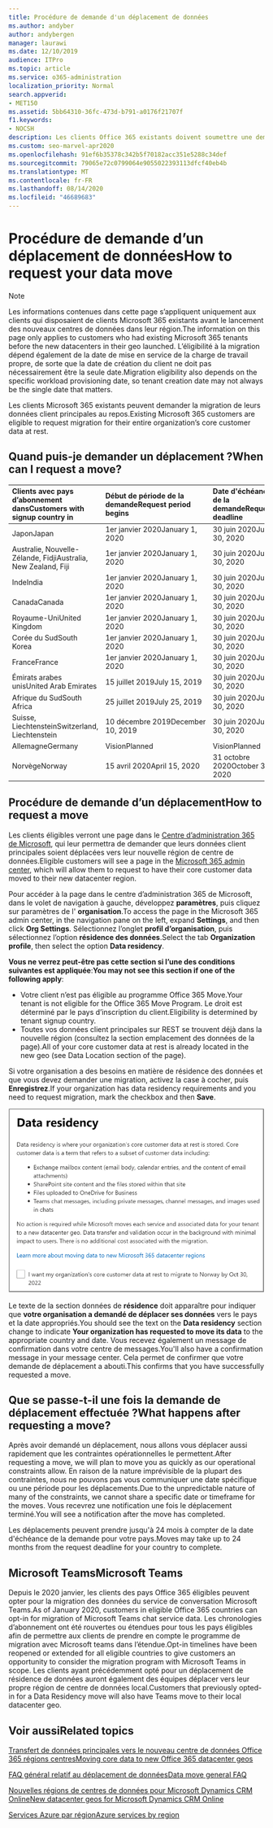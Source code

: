 ```yaml
---
title: Procédure de demande d'un déplacement de données
ms.author: andyber
author: andybergen
manager: laurawi
ms.date: 12/10/2019
audience: ITPro
ms.topic: article
ms.service: o365-administration
localization_priority: Normal
search.appverid:
- MET150
ms.assetid: 5bb64310-36fc-473d-b791-a0176f21707f
f1.keywords:
- NOCSH
description: Les clients Office 365 existants doivent soumettre une demande avant la date d’échéance de leur pays pour que leurs données Microsoft 365 services soient déplacées vers leur nouvelle région géographique.
ms.custom: seo-marvel-apr2020
ms.openlocfilehash: 91ef6b35378c342b5f70182acc351e5288c34def
ms.sourcegitcommit: 79065e72c0799064e9055022393113dfcf40eb4b
ms.translationtype: MT
ms.contentlocale: fr-FR
ms.lasthandoff: 08/14/2020
ms.locfileid: "46689683"
---
```

# <a name="how-to-request-your-data-move"></a><span data-ttu-id="0f995-103">Procédure de demande d’un déplacement de données</span><span class="sxs-lookup"><span data-stu-id="0f995-103">How to request your data move</span></span>

> [!NOTE]
> <span data-ttu-id="0f995-104">Les informations contenues dans cette page s’appliquent uniquement aux clients qui disposaient de clients Microsoft 365 existants avant le lancement des nouveaux centres de données dans leur région.</span><span class="sxs-lookup"><span data-stu-id="0f995-104">The information on this page only applies to customers who had existing Microsoft 365 tenants before the new datacenters in their geo launched.</span></span> <span data-ttu-id="0f995-105">L’éligibilité à la migration dépend également de la date de mise en service de la charge de travail propre, de sorte que la date de création du client ne doit pas nécessairement être la seule date.</span><span class="sxs-lookup"><span data-stu-id="0f995-105">Migration eligibility also depends on the specific workload provisioning date, so tenant creation date may not always be the single date that matters.</span></span>
  
<span data-ttu-id="0f995-106">Les clients Microsoft 365 existants peuvent demander la migration de leurs données client principales au repos.</span><span class="sxs-lookup"><span data-stu-id="0f995-106">Existing Microsoft 365 customers are eligible to request migration for their entire organization’s core customer data at rest.</span></span>  
  
## <a name="when-can-i-request-a-move"></a><span data-ttu-id="0f995-107">Quand puis-je demander un déplacement ?</span><span class="sxs-lookup"><span data-stu-id="0f995-107">When can I request a move?</span></span>

|<span data-ttu-id="0f995-108">**Clients avec pays d’abonnement dans**</span><span class="sxs-lookup"><span data-stu-id="0f995-108">**Customers with signup country in**</span></span>|<span data-ttu-id="0f995-109">**Début de période de la demande**</span><span class="sxs-lookup"><span data-stu-id="0f995-109">**Request period begins**</span></span>|<span data-ttu-id="0f995-110">**Date d'échéance de la demande**</span><span class="sxs-lookup"><span data-stu-id="0f995-110">**Request deadline**</span></span>|
|:-----|:-----|:-----|
|<span data-ttu-id="0f995-111">Japon</span><span class="sxs-lookup"><span data-stu-id="0f995-111">Japan</span></span>  <br/> |<span data-ttu-id="0f995-112">1er janvier 2020</span><span class="sxs-lookup"><span data-stu-id="0f995-112">January 1, 2020</span></span>  <br/> |<span data-ttu-id="0f995-113">30 juin 2020</span><span class="sxs-lookup"><span data-stu-id="0f995-113">June 30, 2020</span></span>  <br/> |
|<span data-ttu-id="0f995-114">Australie, Nouvelle-Zélande, Fidji</span><span class="sxs-lookup"><span data-stu-id="0f995-114">Australia, New Zealand, Fiji</span></span>  <br/> |<span data-ttu-id="0f995-115">1er janvier 2020</span><span class="sxs-lookup"><span data-stu-id="0f995-115">January 1, 2020</span></span>  <br/> |<span data-ttu-id="0f995-116">30 juin 2020</span><span class="sxs-lookup"><span data-stu-id="0f995-116">June 30, 2020</span></span>  <br/> |
|<span data-ttu-id="0f995-117">Inde</span><span class="sxs-lookup"><span data-stu-id="0f995-117">India</span></span>  <br/> |<span data-ttu-id="0f995-118">1er janvier 2020</span><span class="sxs-lookup"><span data-stu-id="0f995-118">January 1, 2020</span></span>  <br/> |<span data-ttu-id="0f995-119">30 juin 2020</span><span class="sxs-lookup"><span data-stu-id="0f995-119">June 30, 2020</span></span>  <br/> |
|<span data-ttu-id="0f995-120">Canada</span><span class="sxs-lookup"><span data-stu-id="0f995-120">Canada</span></span>  <br/> |<span data-ttu-id="0f995-121">1er janvier 2020</span><span class="sxs-lookup"><span data-stu-id="0f995-121">January 1, 2020</span></span>  <br/> |<span data-ttu-id="0f995-122">30 juin 2020</span><span class="sxs-lookup"><span data-stu-id="0f995-122">June 30, 2020</span></span>  <br/> |
|<span data-ttu-id="0f995-123">Royaume-Uni</span><span class="sxs-lookup"><span data-stu-id="0f995-123">United Kingdom</span></span>  <br/> |<span data-ttu-id="0f995-124">1er janvier 2020</span><span class="sxs-lookup"><span data-stu-id="0f995-124">January 1, 2020</span></span>  <br/> |<span data-ttu-id="0f995-125">30 juin 2020</span><span class="sxs-lookup"><span data-stu-id="0f995-125">June 30, 2020</span></span>  <br/> |
|<span data-ttu-id="0f995-126">Corée du Sud</span><span class="sxs-lookup"><span data-stu-id="0f995-126">South Korea</span></span>  <br/> |<span data-ttu-id="0f995-127">1er janvier 2020</span><span class="sxs-lookup"><span data-stu-id="0f995-127">January 1, 2020</span></span>  <br/> |<span data-ttu-id="0f995-128">30 juin 2020</span><span class="sxs-lookup"><span data-stu-id="0f995-128">June 30, 2020</span></span>  <br/> |
|<span data-ttu-id="0f995-129">France</span><span class="sxs-lookup"><span data-stu-id="0f995-129">France</span></span>  <br/> |<span data-ttu-id="0f995-130">1er janvier 2020</span><span class="sxs-lookup"><span data-stu-id="0f995-130">January 1, 2020</span></span>  <br/> |<span data-ttu-id="0f995-131">30 juin 2020</span><span class="sxs-lookup"><span data-stu-id="0f995-131">June 30, 2020</span></span>  <br/> |
|<span data-ttu-id="0f995-132">Émirats arabes unis</span><span class="sxs-lookup"><span data-stu-id="0f995-132">United Arab Emirates</span></span>  <br/> |<span data-ttu-id="0f995-133">15 juillet 2019</span><span class="sxs-lookup"><span data-stu-id="0f995-133">July 15, 2019</span></span>  <br/> |<span data-ttu-id="0f995-134">30 juin 2020</span><span class="sxs-lookup"><span data-stu-id="0f995-134">June 30, 2020</span></span>  <br/> |
|<span data-ttu-id="0f995-135">Afrique du Sud</span><span class="sxs-lookup"><span data-stu-id="0f995-135">South Africa</span></span>  <br/> |<span data-ttu-id="0f995-136">25 juillet 2019</span><span class="sxs-lookup"><span data-stu-id="0f995-136">July 25, 2019</span></span>  <br/> |<span data-ttu-id="0f995-137">30 juin 2020</span><span class="sxs-lookup"><span data-stu-id="0f995-137">June 30, 2020</span></span>  <br/> |
|<span data-ttu-id="0f995-138">Suisse, Liechtenstein</span><span class="sxs-lookup"><span data-stu-id="0f995-138">Switzerland, Liechtenstein</span></span>  <br/> |<span data-ttu-id="0f995-139">10 décembre 2019</span><span class="sxs-lookup"><span data-stu-id="0f995-139">December 10, 2019</span></span>  <br/> |<span data-ttu-id="0f995-140">30 juin 2020</span><span class="sxs-lookup"><span data-stu-id="0f995-140">June 30, 2020</span></span>  <br/> |
|<span data-ttu-id="0f995-141">Allemagne</span><span class="sxs-lookup"><span data-stu-id="0f995-141">Germany</span></span>  <br/> |<span data-ttu-id="0f995-142">Vision</span><span class="sxs-lookup"><span data-stu-id="0f995-142">Planned</span></span>  <br/> |<span data-ttu-id="0f995-143">Vision</span><span class="sxs-lookup"><span data-stu-id="0f995-143">Planned</span></span>  <br/> |
|<span data-ttu-id="0f995-144">Norvège</span><span class="sxs-lookup"><span data-stu-id="0f995-144">Norway</span></span>  <br/> |<span data-ttu-id="0f995-145">15 avril 2020</span><span class="sxs-lookup"><span data-stu-id="0f995-145">April 15, 2020</span></span>  <br/> |<span data-ttu-id="0f995-146">31 octobre 2020</span><span class="sxs-lookup"><span data-stu-id="0f995-146">October 31, 2020</span></span>  <br/> |
   
## <a name="how-to-request-a-move"></a><span data-ttu-id="0f995-147">Procédure de demande d’un déplacement</span><span class="sxs-lookup"><span data-stu-id="0f995-147">How to request a move</span></span>

<span data-ttu-id="0f995-148">Les clients éligibles verront une page dans le [Centre d’administration 365 de Microsoft](https://aka.ms/365admin), qui leur permettra de demander que leurs données client principales soient déplacées vers leur nouvelle région de centre de données.</span><span class="sxs-lookup"><span data-stu-id="0f995-148">Eligible customers will see a page in the [Microsoft 365 admin center](https://aka.ms/365admin), which will allow them to request to have their core customer data moved to their new datacenter region.</span></span>  
  
<span data-ttu-id="0f995-149">Pour accéder à la page dans le centre d’administration 365 de Microsoft, dans le volet de navigation à gauche, développez **paramètres**, puis cliquez sur paramètres de l' **organisation**.</span><span class="sxs-lookup"><span data-stu-id="0f995-149">To access the page in the Microsoft 365 admin center, in the navigation pane on the left, expand **Settings**, and then click **Org Settings**.</span></span>
<span data-ttu-id="0f995-150">Sélectionnez l’onglet **profil d’organisation**, puis sélectionnez l’option **résidence des données**.</span><span class="sxs-lookup"><span data-stu-id="0f995-150">Select the tab **Organization profile**, then select the option **Data residency**.</span></span>
  
<span data-ttu-id="0f995-151">**Vous ne verrez peut-être pas cette section si l’une des conditions suivantes est appliquée**:</span><span class="sxs-lookup"><span data-stu-id="0f995-151">**You may not see this section if one of the following apply**:</span></span>
- <span data-ttu-id="0f995-152">Votre client n’est pas éligible au programme Office 365 Move.</span><span class="sxs-lookup"><span data-stu-id="0f995-152">Your tenant is not eligible for the Office 365 Move Program.</span></span>  <span data-ttu-id="0f995-153">Le droit est déterminé par le pays d’inscription du client.</span><span class="sxs-lookup"><span data-stu-id="0f995-153">Eligibility is determined by tenant signup country.</span></span>
- <span data-ttu-id="0f995-154">Toutes vos données client principales sur REST se trouvent déjà dans la nouvelle région (consultez la section emplacement des données de la page).</span><span class="sxs-lookup"><span data-stu-id="0f995-154">All of your core customer data at rest is already located in the new geo (see Data Location section of the page).</span></span> 
  
<span data-ttu-id="0f995-155">Si votre organisation a des besoins en matière de résidence des données et que vous devez demander une migration, activez la case à cocher, puis **Enregistrez**.</span><span class="sxs-lookup"><span data-stu-id="0f995-155">If your organization has data residency requirements and you need to request migration, mark the checkbox and then **Save**.</span></span>
  
![Écran de l'action d'abonnement dans le centre de données](../media/dataresidencyflyoutae.jpg)
  
<span data-ttu-id="0f995-157">Le texte de la section données de **résidence** doit apparaître pour indiquer que **votre organisation a demandé de déplacer ses données** vers le pays et la date appropriés.</span><span class="sxs-lookup"><span data-stu-id="0f995-157">You should see the text on the **Data residency** section change to indicate **Your organization has requested to move its data** to the appropriate country and date.</span></span> <span data-ttu-id="0f995-158">Vous recevez également un message de confirmation dans votre centre de messages.</span><span class="sxs-lookup"><span data-stu-id="0f995-158">You'll also have a confirmation message in your message center.</span></span> <span data-ttu-id="0f995-159">Cela permet de confirmer que votre demande de déplacement a abouti.</span><span class="sxs-lookup"><span data-stu-id="0f995-159">This confirms that you have successfully requested a move.</span></span> 


  
## <a name="what-happens-after-requesting-a-move"></a><span data-ttu-id="0f995-160">Que se passe-t-il une fois la demande de déplacement effectuée ?</span><span class="sxs-lookup"><span data-stu-id="0f995-160">What happens after requesting a move?</span></span>

<span data-ttu-id="0f995-161">Après avoir demandé un déplacement, nous allons vous déplacer aussi rapidement que les contraintes opérationnelles le permettent.</span><span class="sxs-lookup"><span data-stu-id="0f995-161">After requesting a move, we will plan to move you as quickly as our operational constraints allow.</span></span> <span data-ttu-id="0f995-162">En raison de la nature imprévisible de la plupart des contraintes, nous ne pouvons pas vous communiquer une date spécifique ou une période pour les déplacements.</span><span class="sxs-lookup"><span data-stu-id="0f995-162">Due to the unpredictable nature of many of the constraints, we cannot share a specific date or timeframe for the moves.</span></span> <span data-ttu-id="0f995-163">Vous recevrez une notification une fois le déplacement terminé.</span><span class="sxs-lookup"><span data-stu-id="0f995-163">You will see a notification after the move has completed.</span></span>
  
<span data-ttu-id="0f995-164">Les déplacements peuvent prendre jusqu'à 24 mois à compter de la date d'échéance de la demande pour votre pays.</span><span class="sxs-lookup"><span data-stu-id="0f995-164">Moves may take up to 24 months from the request deadline for your country to complete.</span></span>
  
## <a name="microsoft-teams"></a><span data-ttu-id="0f995-165">Microsoft Teams</span><span class="sxs-lookup"><span data-stu-id="0f995-165">Microsoft Teams</span></span>

<span data-ttu-id="0f995-166">Depuis le 2020 janvier, les clients des pays Office 365 éligibles peuvent opter pour la migration des données du service de conversation Microsoft Teams.</span><span class="sxs-lookup"><span data-stu-id="0f995-166">As of January 2020, customers in eligible Office 365 countries can opt-in for migration of Microsoft Teams chat service data.</span></span>  <span data-ttu-id="0f995-167">Les chronologies d’abonnement ont été rouvertes ou étendues pour tous les pays éligibles afin de permettre aux clients de prendre en compte le programme de migration avec Microsoft teams dans l’étendue.</span><span class="sxs-lookup"><span data-stu-id="0f995-167">Opt-in timelines have been reopened or extended for all eligible countries to give customers an opportunity to consider the migration program with Microsoft Teams in scope.</span></span> <span data-ttu-id="0f995-168">Les clients ayant précédemment opté pour un déplacement de résidence de données auront également des équipes déplacer vers leur propre région de centre de données local.</span><span class="sxs-lookup"><span data-stu-id="0f995-168">Customers that previously opted-in for a Data Residency move will also have Teams move to their local datacenter geo.</span></span>

## <a name="related-topics"></a><span data-ttu-id="0f995-169">Voir aussi</span><span class="sxs-lookup"><span data-stu-id="0f995-169">Related topics</span></span>

[<span data-ttu-id="0f995-170">Transfert de données principales vers le nouveau centre de données Office 365 régions centres</span><span class="sxs-lookup"><span data-stu-id="0f995-170">Moving core data to new Office 365 datacenter geos</span></span>](moving-data-to-new-datacenter-geos.md)

[<span data-ttu-id="0f995-171">FAQ général relatif au déplacement de données</span><span class="sxs-lookup"><span data-stu-id="0f995-171">Data move general FAQ</span></span>](data-move-faq.md)

[<span data-ttu-id="0f995-172">Nouvelles régions de centres de données pour Microsoft Dynamics CRM Online</span><span class="sxs-lookup"><span data-stu-id="0f995-172">New datacenter geos for Microsoft Dynamics CRM Online</span></span>](https://go.microsoft.com/fwlink/p/?Linkid=615924)
  
[<span data-ttu-id="0f995-173">Services Azure par région</span><span class="sxs-lookup"><span data-stu-id="0f995-173">Azure services by region</span></span>](https://azure.microsoft.com/regions/)
  

